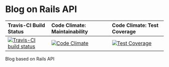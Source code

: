 # Blog on Rails API

| Travis-CI Build Status | Code Climate: Maintainability | Code Climate: Test Coverage |
| :---- | :------ | :---- |
[ ![Travis-CI build status][1]][2] | [![Code Climate][3]][4] | [![Test Coverage][5]][6] |

[1]: https://travis-ci.org/NikolaiIvanov/blog-api.svg?branch=master
[2]: https://travis-ci.org/NikolaiIvanov/blog-api
[3]: https://api.codeclimate.com/v1/badges/ee7d4001f3ec17cb9ec7/maintainability
[4]: https://codeclimate.com/github/NikolaiIvanov/blog-api/maintainability
[5]: https://api.codeclimate.com/v1/badges/ee7d4001f3ec17cb9ec7/test_coverage
[6]: https://codeclimate.com/github/NikolaiIvanov/blog-api/test_coverage


Blog based on Rails API
